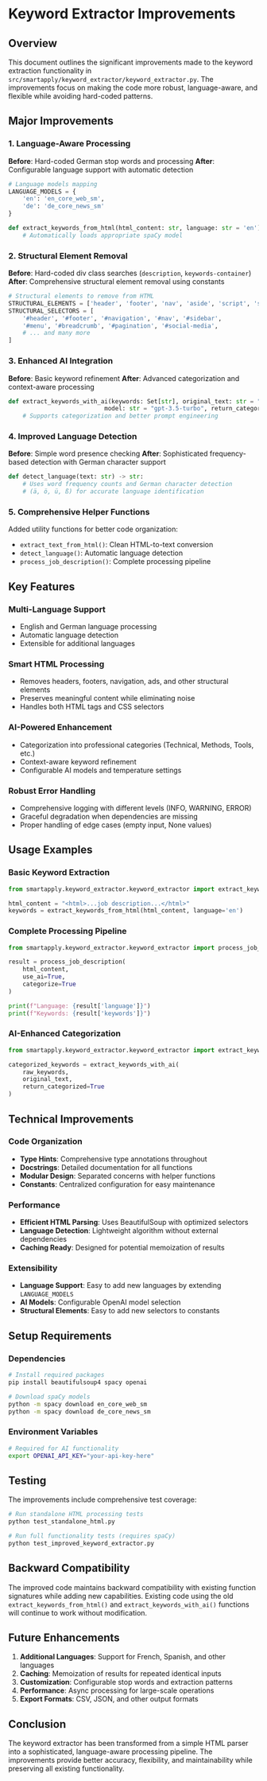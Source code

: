 # Keyword Extractor Improvements

## Overview

This document outlines the significant improvements made to the keyword extraction functionality in `src/smartapply/keyword_extractor/keyword_extractor.py`. The improvements focus on making the code more robust, language-aware, and flexible while avoiding hard-coded patterns.

## Major Improvements

### 1. Language-Aware Processing

**Before**: Hard-coded German stop words and processing
**After**: Configurable language support with automatic detection

```python
# Language models mapping
LANGUAGE_MODELS = {
    'en': 'en_core_web_sm',
    'de': 'de_core_news_sm'
}

def extract_keywords_from_html(html_content: str, language: str = 'en') -> Set[str]:
    # Automatically loads appropriate spaCy model
```

### 2. Structural Element Removal

**Before**: Hard-coded div class searches (`description`, `keywords-container`)
**After**: Comprehensive structural element removal using constants

```python
# Structural elements to remove from HTML
STRUCTURAL_ELEMENTS = ['header', 'footer', 'nav', 'aside', 'script', 'style']
STRUCTURAL_SELECTORS = [
    '#header', '#footer', '#navigation', '#nav', '#sidebar',
    '#menu', '#breadcrumb', '#pagination', '#social-media',
    # ... and many more
]
```

### 3. Enhanced AI Integration

**Before**: Basic keyword refinement
**After**: Advanced categorization and context-aware processing

```python
def extract_keywords_with_ai(keywords: Set[str], original_text: str = "", 
                           model: str = "gpt-3.5-turbo", return_categorized: bool = False):
    # Supports categorization and better prompt engineering
```

### 4. Improved Language Detection

**Before**: Simple word presence checking
**After**: Sophisticated frequency-based detection with German character support

```python
def detect_language(text: str) -> str:
    # Uses word frequency counts and German character detection
    # (ä, ö, ü, ß) for accurate language identification
```

### 5. Comprehensive Helper Functions

Added utility functions for better code organization:

- `extract_text_from_html()`: Clean HTML-to-text conversion
- `detect_language()`: Automatic language detection  
- `process_job_description()`: Complete processing pipeline

## Key Features

### Multi-Language Support
- English and German language processing
- Automatic language detection
- Extensible for additional languages

### Smart HTML Processing
- Removes headers, footers, navigation, ads, and other structural elements
- Preserves meaningful content while eliminating noise
- Handles both HTML tags and CSS selectors

### AI-Powered Enhancement
- Categorization into professional categories (Technical, Methods, Tools, etc.)
- Context-aware keyword refinement
- Configurable AI models and temperature settings

### Robust Error Handling
- Comprehensive logging with different levels (INFO, WARNING, ERROR)
- Graceful degradation when dependencies are missing
- Proper handling of edge cases (empty input, None values)

## Usage Examples

### Basic Keyword Extraction
```python
from smartapply.keyword_extractor.keyword_extractor import extract_keywords_from_html

html_content = "<html>...job description...</html>"
keywords = extract_keywords_from_html(html_content, language='en')
```

### Complete Processing Pipeline
```python
from smartapply.keyword_extractor.keyword_extractor import process_job_description

result = process_job_description(
    html_content, 
    use_ai=True, 
    categorize=True
)

print(f"Language: {result['language']}")
print(f"Keywords: {result['keywords']}")
```

### AI-Enhanced Categorization
```python
from smartapply.keyword_extractor.keyword_extractor import extract_keywords_with_ai

categorized_keywords = extract_keywords_with_ai(
    raw_keywords, 
    original_text, 
    return_categorized=True
)
```

## Technical Improvements

### Code Organization
- **Type Hints**: Comprehensive type annotations throughout
- **Docstrings**: Detailed documentation for all functions
- **Modular Design**: Separated concerns with helper functions
- **Constants**: Centralized configuration for easy maintenance

### Performance
- **Efficient HTML Parsing**: Uses BeautifulSoup with optimized selectors
- **Language Detection**: Lightweight algorithm without external dependencies
- **Caching Ready**: Designed for potential memoization of results

### Extensibility
- **Language Support**: Easy to add new languages by extending `LANGUAGE_MODELS`
- **AI Models**: Configurable OpenAI model selection
- **Structural Elements**: Easy to add new selectors to constants

## Setup Requirements

### Dependencies
```bash
# Install required packages
pip install beautifulsoup4 spacy openai

# Download spaCy models
python -m spacy download en_core_web_sm
python -m spacy download de_core_news_sm
```

### Environment Variables
```bash
# Required for AI functionality
export OPENAI_API_KEY="your-api-key-here"
```

## Testing

The improvements include comprehensive test coverage:

```bash
# Run standalone HTML processing tests
python test_standalone_html.py

# Run full functionality tests (requires spaCy)
python test_improved_keyword_extractor.py
```

## Backward Compatibility

The improved code maintains backward compatibility with existing function signatures while adding new capabilities. Existing code using the old `extract_keywords_from_html()` and `extract_keywords_with_ai()` functions will continue to work without modification.

## Future Enhancements

1. **Additional Languages**: Support for French, Spanish, and other languages
2. **Caching**: Memoization of results for repeated identical inputs
3. **Customization**: Configurable stop words and extraction patterns
4. **Performance**: Async processing for large-scale operations
5. **Export Formats**: CSV, JSON, and other output formats

## Conclusion

The keyword extractor has been transformed from a simple HTML parser into a sophisticated, language-aware processing pipeline. The improvements provide better accuracy, flexibility, and maintainability while preserving all existing functionality.
